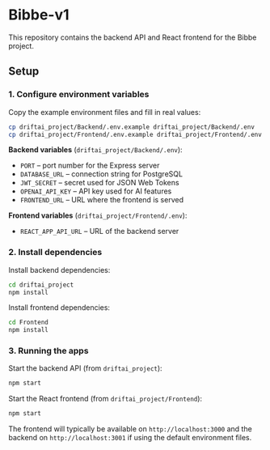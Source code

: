 # Bibbe-v1

This repository contains the backend API and React frontend for the Bibbe project.

## Setup

### 1. Configure environment variables

Copy the example environment files and fill in real values:

```bash
cp driftai_project/Backend/.env.example driftai_project/Backend/.env
cp driftai_project/Frontend/.env.example driftai_project/Frontend/.env
```

**Backend variables** (`driftai_project/Backend/.env`):
- `PORT` – port number for the Express server
- `DATABASE_URL` – connection string for PostgreSQL
- `JWT_SECRET` – secret used for JSON Web Tokens
- `OPENAI_API_KEY` – API key used for AI features
- `FRONTEND_URL` – URL where the frontend is served

**Frontend variables** (`driftai_project/Frontend/.env`):
- `REACT_APP_API_URL` – URL of the backend server

### 2. Install dependencies

Install backend dependencies:

```bash
cd driftai_project
npm install
```

Install frontend dependencies:

```bash
cd Frontend
npm install
```

### 3. Running the apps

Start the backend API (from `driftai_project`):

```bash
npm start
```

Start the React frontend (from `driftai_project/Frontend`):

```bash
npm start
```

The frontend will typically be available on `http://localhost:3000` and the backend on `http://localhost:3001` if using the default environment files.
